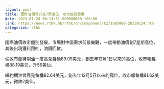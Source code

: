 ```yaml
---
layout: post
title: 國際油價曾升至7周高位　收市個別發展
date: 2023-01-24 06:13:31.000000000 +08:00
link: https://news.rthk.hk/rthk/ch/component/k2/1685060-20230124.htm
categories: rthk
---
```


國際油價收市個別發展，市場對中國需求前景樂觀，一度帶動油價創7星期高位，其後出現獲利回吐，油價回軟。

倫敦布蘭特期油一度高見每桶89.09美元，創去年12月1日以來的高位，收市報每桶88.19美元，升56美仙。

紐約期油曾高見每桶82.64美元，創去年12月5日以來的高位，收市報每桶81.62美元，微跌2美仙。
